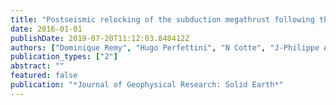```yaml
---
title: "Postseismic relocking of the subduction megathrust following the 2007 Pisco, Peru, earthquake"
date: 2016-01-01
publishDate: 2019-07-20T11:12:03.840412Z
authors: ["Dominique Remy", "Hugo Perfettini", "N Cotte", "J-Philippe Avouac", "Mohamed Chlieh", "Francis Bondoux", "A Sladen", "H Tavera", "A Socquet"]
publication_types: ["2"]
abstract: ""
featured: false
publication: "*Journal of Geophysical Research: Solid Earth*"
---
```


